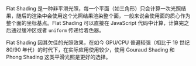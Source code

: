 Flat Shading 是一种非平滑光照，每一个平面（如三角形）只会计算一次光照结果，随后的渲染中会使用这个光照结果渲染整个面，一般来说会使用面的质心作为整个面的坐标基点。Flat Shading 可以直接在 JavaScript 代码中计算，计算完之后通过缓冲区或者 `uniform` 传递给着色器。

Flat Shading 因其欠佳的光照效果，在如今 GPU/CPU 普遍较强（相比于 19 世纪 80/90 年代）的时代下，在实际应用使用较少，使用 Gouraud Shading 和 Phong Shading 这类平滑光照是更好的选择。